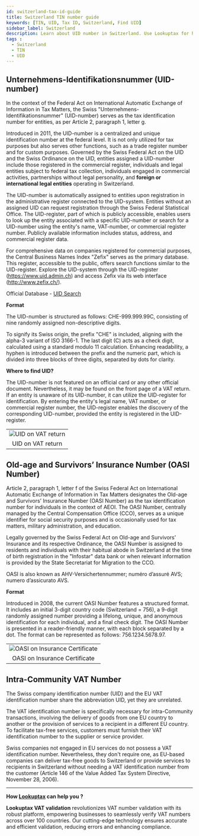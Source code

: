 ```yaml
---
id: switzerland-tax-id-guide
title: Switzerland TIN number guide
keywords: [TIN, UID, Tax ID, Switzerland, Find UID]
sidebar_label: Switzerland
description: Learn about UID number in Switzerland. Use Lookuptax for hassle-free tax id validation in Switzerland and other 100+ countries
tags : 
  - Switzerland
  - TIN
  - UID
---
```


## Unternehmens-Identifikationsnummer (UID-number)
In the context of the Federal Act on International Automatic Exchange of Information in Tax Matters, the Swiss "Unternehmens-Identifikationsnummer" (UID-number) serves as the tax identification number for entities, as per Article 2, paragraph 1, letter g.

Introduced in 2011, the UID-number is a centralized and unique identification number at the federal level. It is not only utilized for tax purposes but also serves other functions, such as a trade register number and for custom purposes. Governed by the Swiss Federal Act on the UID and the Swiss Ordinance on the UID, entities assigned a UID-number include those registered in the commercial register, individuals and legal entities subject to federal tax collection, individuals engaged in commercial activities, partnerships without legal personality, and **foreign or international legal entities** operating in Switzerland.

The UID-number is automatically assigned to entities upon registration in the administrative register connected to the UID-system. Entities without an assigned UID can request registration through the Swiss Federal Statistical Office. The UID-register, part of which is publicly accessible, enables users to look up the entity associated with a specific UID-number or search for a UID-number using the entity's name, VAT-number, or commercial register number. Publicly available information includes status, address, and commercial register data.

For comprehensive data on companies registered for commercial purposes, the Central Business Names Index "Zefix" serves as the primary database. This register, accessible to the public, offers search functions similar to the UID-register. Explore the UID-system through the UID-register (https://www.uid.admin.ch) and access Zefix via its web interface (http://www.zefix.ch/).

Official Database - [UID Search](http://www.zefix.ch/)

**Format** 

The UID-number is structured as follows: CHE-999.999.99C, consisting of nine randomly assigned non-descriptive digits.

To signify its Swiss origin, the prefix "CHE" is included, aligning with the alpha-3 variant of ISO 3166-1. The last digit (C) acts as a check digit, calculated using a standard modulo 11 calculation. Enhancing readability, a hyphen is introduced between the prefix and the numeric part, which is divided into three blocks of three digits, separated by dots for clarity. 

**Where to find UID?**

The UID-number is not featured on an official card or any other official document. Nevertheless, it may be found on the front page of a VAT return. If an entity is unaware of its UID-number, it can utilize the UID-register for identification. By entering the entity's legal name, VAT number, or commercial register number, the UID-register enables the discovery of the corresponding UID-number, provided the entity is registered in the UID-register.

<table align="center" border="0px" border-color="#dedede"><tr><td>
  <img src="/docs/img/taxid/vat-return.PNG" alt="UID on VAT return"/>
  </td></tr>
  <tr><td align="center">UID on VAT return</td></tr>
</table>

## Old-age and Survivors’ Insurance Number (OASI Number)
Article 2, paragraph 1, letter f of the Swiss Federal Act on International Automatic Exchange of Information in Tax Matters designates the Old-age and Survivors’ Insurance Number (OASI Number) as the tax identification number for individuals in the context of AEOI. The OASI Number, centrally managed by the Central Compensation Office (CCO), serves as a unique identifier for social security purposes and is occasionally used for tax matters, military administration, and education. 

Legally governed by the Swiss Federal Act on Old-age and Survivors’ Insurance and its respective Ordinance, the OASI Number is assigned to residents and individuals with their habitual abode in Switzerland at the time of birth registration in the "Infostar" data bank or when relevant information is provided by the State Secretariat for Migration to the CCO.

OASI is also known as AHV-Versichertennummer; numéro d’assuré AVS; numero d’assicurato AVS.

**Format**

Introduced in 2008, the current OASI Number features a structured format. It includes an initial 3-digit country code (Switzerland = 756), a 9-digit randomly assigned number providing a lifelong, unique, and anonymous identification for each individual, and a final check digit. The OASI Number is presented in a reader-friendly manner, with each block separated by a dot. The format can be represented as follows: 756.1234.5678.97.

<table align="center" border="0px" border-color="#dedede"><tr><td>
  <img src="/docs/img/taxid/oasi.PNG" alt="OASI on Insurance Certificate"/>
  </td></tr>
  <tr><td align="center">OASI on Insurance Certificate</td></tr>
</table>


## Intra-Community VAT Number
The Swiss company identification number (UID) and the EU VAT identification number share the abbreviation UID, yet they are unrelated.

The VAT identification number is specifically necessary for intra-Community transactions, involving the delivery of goods from one EU country to another or the provision of services to a recipient in a different EU country. To facilitate tax-free services, customers must furnish their VAT identification number to the supplier or service provider.

Swiss companies not engaged in EU services do not possess a VAT identification number. Nevertheless, they don't require one, as EU-based companies can deliver tax-free goods to Switzerland or provide services to recipients in Switzerland without needing a VAT identification number from the customer (Article 146 of the Value Added Tax System Directive, November 28, 2006).

----
**How [Lookuptax](https://lookuptax.com/) can help you ?**

**Lookuptax VAT validation** revolutionizes VAT number validation with its robust platform, empowering businesses to seamlessly verify VAT numbers across over 100 countries. Our cutting-edge technology ensures accurate and efficient validation, reducing errors and enhancing compliance.
